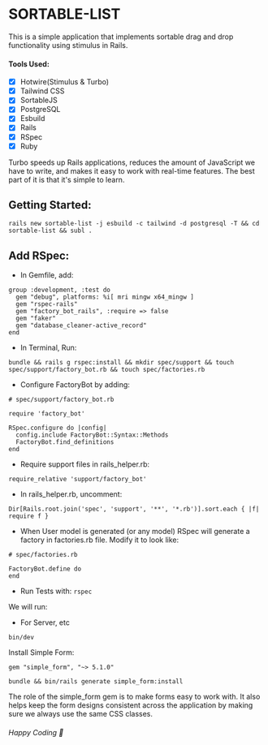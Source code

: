 # SORTABLE-LIST

This is a simple application that implements sortable drag and drop functionality using stimulus in Rails.

#### Tools Used:

- [x] Hotwire(Stimulus & Turbo)
- [x] Tailwind CSS
- [x] SortableJS
- [x] PostgreSQL
- [x] Esbuild
- [x] Rails
- [x] RSpec
- [x] Ruby

Turbo speeds up Rails applications, reduces the amount of JavaScript we have to write, and makes it easy to work with real-time features. The best part of it is that it's simple to learn.

## Getting Started:

```
rails new sortable-list -j esbuild -c tailwind -d postgresql -T && cd sortable-list && subl .
```

## Add RSpec:

- In Gemfile, add:
```
group :development, :test do
  gem "debug", platforms: %i[ mri mingw x64_mingw ]
  gem "rspec-rails"
  gem "factory_bot_rails", :require => false
  gem "faker"
  gem "database_cleaner-active_record"
end
```

- In Terminal, Run: 
```
bundle && rails g rspec:install && mkdir spec/support && touch spec/support/factory_bot.rb && touch spec/factories.rb
```

- Configure FactoryBot by adding:
```
# spec/support/factory_bot.rb

require 'factory_bot'

RSpec.configure do |config|
  config.include FactoryBot::Syntax::Methods
  FactoryBot.find_definitions
end
```

- Require support files in rails_helper.rb:
```
require_relative 'support/factory_bot'
```

- In rails_helper.rb, uncomment:
```
Dir[Rails.root.join('spec', 'support', '**', '*.rb')].sort.each { |f| require f }
```

- When User model is generated (or any model) RSpec will generate a factory in factories.rb file. Modify it to look like:

```
# spec/factories.rb

FactoryBot.define do
end
```

- Run Tests with: ```rspec```

We will run:

* For Server, etc
```
bin/dev
```

Install Simple Form:
```
gem "simple_form", "~> 5.1.0"
```
```
bundle && bin/rails generate simple_form:install
```
The role of the simple_form gem is to make forms easy to work with. It also helps keep the form designs consistent across the application by making sure we always use the same CSS classes.

###### Happy Coding 🙌
